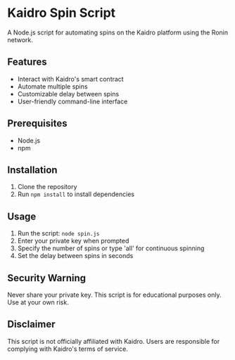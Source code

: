 # Kaidro Spin Script

A Node.js script for automating spins on the Kaidro platform using the Ronin network.

## Features

- Interact with Kaidro's smart contract
- Automate multiple spins
- Customizable delay between spins
- User-friendly command-line interface

## Prerequisites

- Node.js
- npm

## Installation

1. Clone the repository
2. Run `npm install` to install dependencies

## Usage

1. Run the script: `node spin.js`
2. Enter your private key when prompted
3. Specify the number of spins or type 'all' for continuous spinning
4. Set the delay between spins in seconds

## Security Warning

Never share your private key. This script is for educational purposes only. Use at your own risk.

## Disclaimer

This script is not officially affiliated with Kaidro. Users are responsible for complying with Kaidro's terms of service.
